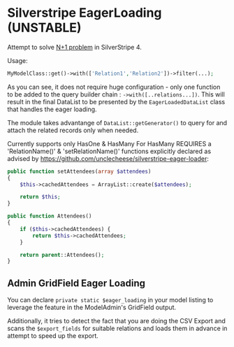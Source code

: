 # Silverstripe EagerLoading (UNSTABLE)

Attempt to solve [N+1 problem](https://stackoverflow.com/questions/97197/what-is-the-n1-selects-problem-in-orm-object-relational-mapping) in SilverStripe 4.

Usage: 
```php
MyModelClass::get()->with(['Relation1','Relation2'])->filter(...);
```

As you can see, it does not require huge configuration - only one function to be added to the query builder chain : `->with([..relations...])`.
This will result in the final DataList to be presented by the `EagerLoadedDataList` class that handles the eager loading.

The module takes advantange of `DataList::getGenerator()` to query for and attach the related records only when needed.

Currently supports only HasOne & HasMany
For HasMany REQUIRES a 'RelationName()' & 'setRelationName()' functions explicitly declared as advised by https://github.com/unclecheese/silverstripe-eager-loader:
```php
public function setAttendees(array $attendees)
{
	$this->cachedAttendees = ArrayList::create($attendees);

	return $this;
}

public function Attendees()
{
	if ($this->cachedAttendees) {
		return $this->cachedAttendees;
	}

	return parent::Attendees();
}
```

## Admin GridField Eager Loading

You can declare `private static $eager_loading` in your model listing to leverage the feature in the ModelAdmin's GridField output.

Additionally, it tries to detect the fact that you are doing the CSV Export and scans the `$export_fields` for suitable relations and loads them 
in advance in attempt to speed up the export.
